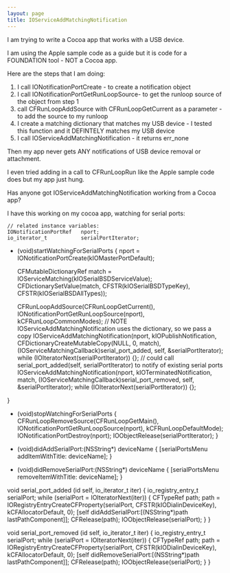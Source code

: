 ```yaml
---
layout: page
title: IOServiceAddMatchingNotification
---
```


I am trying to write a Cocoa app that works with a USB device.

I am using the Apple sample code as a guide but it is code for a FOUNDATION tool - NOT a Cocoa app.

Here are the steps that I am doing:

1) I call IONotificationPortCreate - to create a notification object
2) I call IONotificationPortGetRunLoopSource- to get the runloop source of the object from step 1
3) call CFRunLoopAddSource with CFRunLoopGetCurrent as a parameter - to add the source to my runloop
4) I create a matching dictionary that matches my USB device - I tested this function and it DEFINTELY matches my USB device
5) I call IOServiceAddMatchingNotification - it returns err_none

Then my app never gets ANY notifications of USB device removal or attachment.

I even tried adding in a call to CFRunLoopRun like the Apple sample code does but my app just hung.

Has anyone got IOServiceAddMatchingNotification working from a Cocoa app?

I have this working on my cocoa app, watching for serial ports:
    
    // related instance variables:
    IONotificationPortRef   nport;
    io_iterator_t           serialPortIterator;

- (void)startWatchingForSerialPorts {
    nport = IONotificationPortCreate(kIOMasterPortDefault);

    CFMutableDictionaryRef match = IOServiceMatching(kIOSerialBSDServiceValue);
    CFDictionarySetValue(match, CFSTR(kIOSerialBSDTypeKey), CFSTR(kIOSerialBSDAllTypes));
    
    CFRunLoopAddSource(CFRunLoopGetCurrent(), IONotificationPortGetRunLoopSource(nport), kCFRunLoopCommonModes);
    // NOTE IOServiceAddMatchingNotification uses the dictionary, so we pass a copy
    IOServiceAddMatchingNotification(nport, kIOPublishNotification, CFDictionaryCreateMutableCopy(NULL, 0, match), (IOServiceMatchingCallback)serial_port_added, self, &serialPortIterator);
    while (IOIteratorNext(serialPortIterator)) {}; // could call serial_port_added(self, serialPortIterator) to notify of existing serial ports
    IOServiceAddMatchingNotification(nport, kIOTerminatedNotification, match, (IOServiceMatchingCallback)serial_port_removed, self, &serialPortIterator);
    while (IOIteratorNext(serialPortIterator)) {};
    
}

- (void)stopWatchingForSerialPorts {
    CFRunLoopRemoveSource(CFRunLoopGetMain(), IONotificationPortGetRunLoopSource(nport), kCFRunLoopDefaultMode);
    IONotificationPortDestroy(nport);
    IOObjectRelease(serialPortIterator);
}

- (void)didAddSerialPort:(NSString*) deviceName {
    [serialPortsMenu addItemWithTitle: deviceName];
}

- (void)didRemoveSerialPort:(NSString*) deviceName {
    [serialPortsMenu removeItemWithTitle: deviceName];
}

void serial_port_added (id self, io_iterator_t iter) {
    io_registry_entry_t serialPort;
    while (serialPort = IOIteratorNext(iter)) {
        CFTypeRef   path;
        path = IORegistryEntryCreateCFProperty(serialPort, CFSTR(kIODialinDeviceKey), kCFAllocatorDefault, 0);
        [self didAddSerialPort:[(NSString*)path lastPathComponent]];
        CFRelease(path);
        IOObjectRelease(serialPort);
    }
}

void serial_port_removed (id self, io_iterator_t iter) {
    io_registry_entry_t serialPort;
    while (serialPort = IOIteratorNext(iter)) {
        CFTypeRef   path;
        path = IORegistryEntryCreateCFProperty(serialPort, CFSTR(kIODialinDeviceKey), kCFAllocatorDefault, 0);
        [self didRemoveSerialPort:[(NSString*)path lastPathComponent]];
        CFRelease(path);
        IOObjectRelease(serialPort);
    }
}


